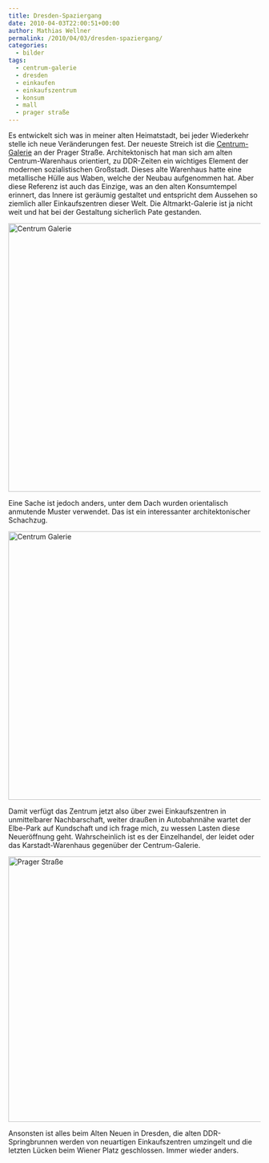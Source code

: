 ```yaml
---
title: Dresden-Spaziergang
date: 2010-04-03T22:00:51+00:00
author: Mathias Wellner
permalink: /2010/04/03/dresden-spaziergang/
categories:
  - bilder
tags:
  - centrum-galerie
  - dresden
  - einkaufen
  - einkaufszentrum
  - konsum
  - mall
  - prager straße
---
```

Es entwickelt sich was in meiner alten Heimatstadt, bei jeder Wiederkehr stelle ich neue Veränderungen fest. Der neueste Streich ist die [Centrum-Galerie](http://www.centrumgalerie.de) an der Prager Straße. Architektonisch hat man sich am alten Centrum-Warenhaus orientiert, zu DDR-Zeiten ein wichtiges Element der modernen sozialistischen Großstadt. Dieses alte Warenhaus hatte eine metallische Hülle aus Waben, welche der Neubau aufgenommen hat. Aber diese Referenz ist auch das Einzige, was an den alten Konsumtempel erinnert, das Innere ist geräumig gestaltet und entspricht dem Aussehen so ziemlich aller Einkaufszentren dieser Welt. Die Altmarkt-Galerie ist ja nicht weit und hat bei der Gestaltung sicherlich Pate gestanden. 

<a data-flickr-embed="true"  href="https://www.flickr.com/photos/mwellner/4508199889/in/dateposted-public/" title="Centrum Galerie"><img src="https://c1.staticflickr.com/3/2336/4508199889_27ffdf2483_o.jpg" width="800" height="536" alt="Centrum Galerie"></a>

Eine Sache ist jedoch anders, unter dem Dach wurden orientalisch anmutende Muster verwendet. Das ist ein interessanter architektonischer Schachzug. 

<a data-flickr-embed="true"  href="https://www.flickr.com/photos/mwellner/4508200123/in/dateposted-public/" title="Centrum Galerie"><img src="https://c1.staticflickr.com/3/2165/4508200123_0075a242a7_o.jpg" width="800" height="536" alt="Centrum Galerie"></a>

Damit verfügt das Zentrum jetzt also über zwei Einkaufszentren in unmittelbarer Nachbarschaft, weiter draußen in Autobahnnähe wartet der Elbe-Park auf Kundschaft und ich frage mich, zu wessen Lasten diese Neueröffnung geht. Wahrscheinlich ist es der Einzelhandel, der leidet oder das Karstadt-Warenhaus gegenüber der Centrum-Galerie. 

<a data-flickr-embed="true" href="https://www.flickr.com/photos/mwellner/4508199725/in/dateposted-public/" title="Prager Straße"><img src="https://c1.staticflickr.com/3/2300/4508199725_3daec648df_o.jpg" width="800" height="530" alt="Prager Straße"></a>

Ansonsten ist alles beim Alten Neuen in Dresden, die alten DDR-Springbrunnen werden von neuartigen Einkaufszentren umzingelt und die letzten Lücken beim Wiener Platz geschlossen. Immer wieder anders.

<script async src="//embedr.flickr.com/assets/client-code.js" charset="utf-8"></script>